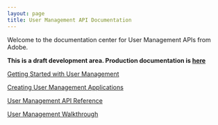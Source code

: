 ```yaml
---
layout: page
title: User Management API Documentation
---
```


Welcome to the documentation center for User Management APIs from Adobe.

**This is a draft development area.  Production documentation is [here](https://www.adobe.io/apis/cloudplatform/usermanagement/docs/gettingstarted.html)**

[Getting Started with User Management](getstarted.md)

[Creating User Management Applications](createapps.md)

[User Management API Reference](api/Overview.md)

[User Management Walkthrough](samples/index.md)
